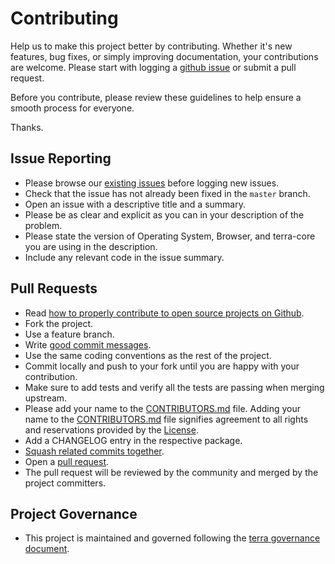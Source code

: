 # Contributing

Help us to make this project better by contributing. Whether it's new features, bug fixes, or simply improving documentation, your contributions are welcome. Please start with logging a [github issue][1] or submit a pull request.

Before you contribute, please review these guidelines to help ensure a smooth process for everyone.

Thanks.

## Issue Reporting

* Please browse our [existing issues][1] before logging new issues.
* Check that the issue has not already been fixed in the `master` branch.
* Open an issue with a descriptive title and a summary.
* Please be as clear and explicit as you can in your description of the problem.
* Please state the version of Operating System, Browser, and terra-core you are using in the description.
* Include any relevant code in the issue summary.

## Pull Requests

* Read [how to properly contribute to open source projects on Github][2].
* Fork the project.
* Use a feature branch.
* Write [good commit messages][3].
* Use the same coding conventions as the rest of the project.
* Commit locally and push to your fork until you are happy with your contribution.
* Make sure to add tests and verify all the tests are passing when merging upstream.
* Please add your name to the [CONTRIBUTORS.md][7] file. Adding your name to the [CONTRIBUTORS.md][7] file signifies agreement to all rights and reservations provided by the [License][4].
* Add a CHANGELOG entry in the respective package.
* [Squash related commits together][5].
* Open a [pull request][6].
* The pull request will be reviewed by the community and merged by the project committers.

## Project Governance
* This project is maintained and governed following the [terra governance document](https://github.com/cerner/terra-ui/blob/master/GOVERNANCE.md).

[1]: https://github.com/cerner/terra-core/issues
[2]: http://gun.io/blog/how-to-github-fork-branch-and-pull-request
[3]: http://tbaggery.com/2008/04/19/a-note-about-git-commit-messages.html
[4]: ./LICENSE
[5]: http://gitready.com/advanced/2009/02/10/squashing-commits-with-rebase.html
[6]: https://help.github.com/articles/using-pull-requests
[7]: ./CONTRIBUTORS.md
